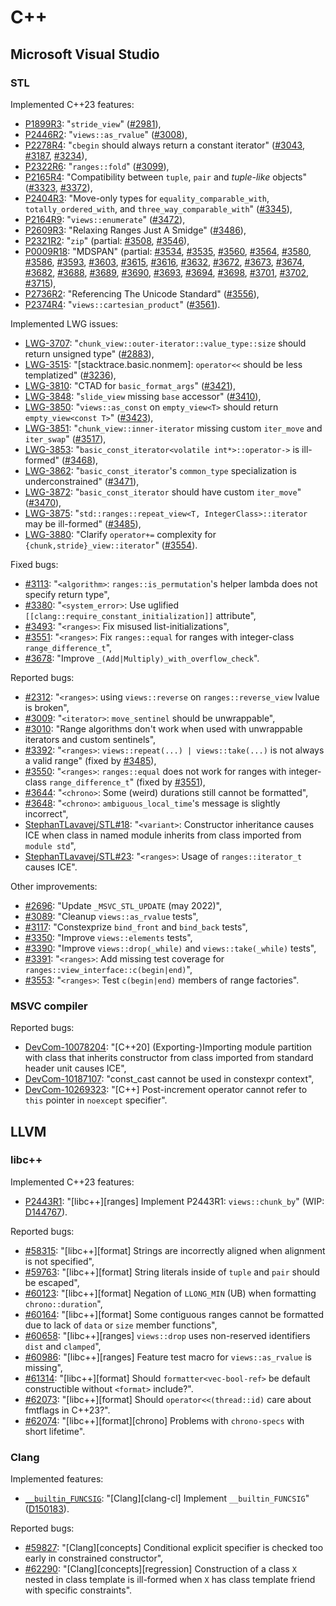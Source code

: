 # C++

## Microsoft Visual Studio

### STL

Implemented C++23 features:

* [P1899R3](https://www.open-std.org/jtc1/sc22/wg21/docs/papers/2022/p1899r3): "`stride_view`" ([#2981](https://github.com/microsoft/STL/pull/2981)),
* [P2446R2](https://www.open-std.org/jtc1/sc22/wg21/docs/papers/2022/p2446r2): "`views::as_rvalue`" ([#3008](https://github.com/microsoft/STL/pull/3008)),
* [P2278R4](https://www.open-std.org/jtc1/sc22/wg21/docs/papers/2022/p2278r4): "`cbegin` should always return a constant iterator" ([#3043](https://github.com/microsoft/STL/pull/3043), [#3187](https://github.com/microsoft/STL/pull/3187), [#3234](https://github.com/microsoft/STL/pull/3234)),
* [P2322R6](https://www.open-std.org/jtc1/sc22/wg21/docs/papers/2022/p2322r6): "`ranges::fold`" ([#3099](https://github.com/microsoft/STL/pull/3099)),
* [P2165R4](https://www.open-std.org/jtc1/sc22/wg21/docs/papers/2022/p2165r4.pdf): "Compatibility between `tuple`, `pair` and *tuple-like* objects" ([#3323](https://github.com/microsoft/STL/pull/3323), [#3372](https://github.com/microsoft/STL/pull/3372)),
* [P2404R3](https://wg21.link/P2404R3): "Move-only types for `equality_comparable_with`, `totally_ordered_with`, and `three_way_comparable_with`" ([#3345](https://github.com/microsoft/STL/pull/3345)),
* [P2164R9](https://wg21.link/P2164R9): "`views::enumerate`" ([#3472](https://github.com/microsoft/STL/pull/3472)),
* [P2609R3](https://wg21.link/P2609R3): "Relaxing Ranges Just A Smidge" ([#3486](https://github.com/microsoft/STL/pull/3486)),
* [P2321R2](https://wg21.link/P2321R2): "`zip`" (partial: [#3508](https://github.com/microsoft/STL/pull/3508), [#3546](https://github.com/microsoft/STL/pull/3546)),
* [P0009R18](https://wg21.link/P0009R18): "MDSPAN" (partial: [#3534](https://github.com/microsoft/STL/pull/3534), [#3535](https://github.com/microsoft/STL/pull/3535), [#3560](https://github.com/microsoft/STL/pull/3560), [#3564](https://github.com/microsoft/STL/pull/3564), [#3580](https://github.com/microsoft/STL/pull/3580), [#3586](https://github.com/microsoft/STL/pull/3586), [#3593](https://github.com/microsoft/STL/pull/3593), [#3603](https://github.com/microsoft/STL/pull/3603), [#3615](https://github.com/microsoft/STL/pull/3615), [#3616](https://github.com/microsoft/STL/pull/3616), [#3632](https://github.com/microsoft/STL/pull/3632), [#3672](https://github.com/microsoft/STL/pull/3672), [#3673](https://github.com/microsoft/STL/pull/3673), [#3674](https://github.com/microsoft/STL/pull/3674), [#3682](https://github.com/microsoft/STL/pull/3682), [#3688](https://github.com/microsoft/STL/pull/3688), [#3689](https://github.com/microsoft/STL/pull/3689), [#3690](https://github.com/microsoft/STL/pull/3690), [#3693](https://github.com/microsoft/STL/pull/3693), [#3694](https://github.com/microsoft/STL/pull/3694), [#3698](https://github.com/microsoft/STL/pull/3698), [#3701](https://github.com/microsoft/STL/pull/3701), [#3702](https://github.com/microsoft/STL/pull/3702), [#3715](https://github.com/microsoft/STL/pull/3715)),
* [P2736R2](https://wg21.link/P2736R2): "Referencing The Unicode Standard" ([#3556](https://github.com/microsoft/STL/pull/3556)),
* [P2374R4](https://wg21.link/P2374R4): "`views::cartesian_product`" ([#3561](https://github.com/microsoft/STL/pull/3561)).

Implemented LWG issues:

* [LWG-3707](https://cplusplus.github.io/LWG/issue3707): "`chunk_view::outer-iterator::value_type::size` should return unsigned type" ([#2883](https://github.com/microsoft/STL/pull/2883)),
* [LWG-3515](https://cplusplus.github.io/LWG/issue3515): "[stacktrace.basic.nonmem]: `operator<<` should be less templatized" ([#3236](https://github.com/microsoft/STL/pull/3236)),
* [LWG-3810](https://cplusplus.github.io/LWG/issue3810): "CTAD for `basic_format_args`" ([#3421](https://github.com/microsoft/STL/pull/3421)),
* [LWG-3848](https://cplusplus.github.io/LWG/issue3848): "`slide_view` missing `base` accessor" ([#3410](https://github.com/microsoft/STL/pull/3410)),
* [LWG-3850](https://cplusplus.github.io/LWG/issue3850): "`views::as_const` on `empty_view<T>` should return `empty_view<const T>`" ([#3423](https://github.com/microsoft/STL/pull/3423)),
* [LWG-3851](https://cplusplus.github.io/LWG/issue3851): "`chunk_view::inner-iterator` missing custom `iter_move` and `iter_swap`" ([#3517](https://github.com/microsoft/STL/pull/3517)),
* [LWG-3853](https://cplusplus.github.io/LWG/issue3853): "`basic_const_iterator<volatile int*>::operator->` is ill-formed" ([#3468](https://github.com/microsoft/STL/pull/3468)),
* [LWG-3862](https://cplusplus.github.io/LWG/issue3862): "`basic_const_iterator`'s `common_type` specialization is underconstrained" ([#3471](https://github.com/microsoft/STL/pull/3471)),
* [LWG-3872](https://cplusplus.github.io/LWG/issue3872): "`basic_const_iterator` should have custom `iter_move`" ([#3470](https://github.com/microsoft/STL/pull/3470)),
* [LWG-3875](https://cplusplus.github.io/LWG/issue3875): "`std::ranges::repeat_view<T, IntegerClass>::iterator` may be ill-formed" ([#3485](https://github.com/microsoft/STL/pull/3485)),
* [LWG-3880](https://cplusplus.github.io/LWG/issue3880): "Clarify `operator+=` complexity for `{chunk,stride}_view::iterator`" ([#3554](https://github.com/microsoft/STL/pull/3554)).

Fixed bugs:

* [#3113](https://github.com/microsoft/STL/pull/3113): "`<algorithm>`: `ranges::is_permutation`'s helper lambda does not specify return type",
* [#3380](https://github.com/microsoft/STL/pull/3380): "`<system_error>`: Use uglified `[[clang::require_constant_initialization]]` attribute",
* [#3493](https://github.com/microsoft/STL/pull/3493): "`<ranges>`: Fix misused list-initializations",
* [#3551](https://github.com/microsoft/STL/pull/3551): "`<ranges>`: Fix `ranges::equal` for ranges with integer-class `range_difference_t`",
* [#3678](https://github.com/microsoft/STL/pull/3678): "Improve `_(Add|Multiply)_with_overflow_check`".

Reported bugs:

* [#2312](https://github.com/microsoft/STL/pull/2312): "`<ranges>`: using `views::reverse` on `ranges::reverse_view` lvalue is broken",
* [#3009](https://github.com/microsoft/STL/issues/3009): "`<iterator>`: `move_sentinel` should be unwrappable",
* [#3010](https://github.com/microsoft/STL/issues/3010): "Range algorithms don't work when used with unwrappable iterators and custom sentinels",
* [#3392](https://github.com/microsoft/STL/issues/3392): "`<ranges>`: `views::repeat(...) | views::take(...)` is not always a valid range" (fixed by [#3485](https://github.com/microsoft/STL/pull/3485)),
* [#3550](https://github.com/microsoft/STL/issues/3550): "`<ranges>`: `ranges::equal` does not work for ranges with integer-class `range_difference_t`" (fixed by [#3551](https://github.com/microsoft/STL/pull/3551)),
* [#3644](https://github.com/microsoft/STL/issues/3644): "`<chrono>`: Some (weird) durations still cannot be formatted",
* [#3648](https://github.com/microsoft/STL/issues/3648): "`<chrono>`: `ambiguous_local_time`'s message is slightly incorrect",
* [StephanTLavavej/STL#18](https://github.com/StephanTLavavej/STL/issues/18): "`<variant>`: Constructor inheritance causes ICE when class in named module inherits from class imported from `module std`",
* [StephanTLavavej/STL#23](https://github.com/StephanTLavavej/STL/issues/23): "`<ranges>`: Usage of `ranges::iterator_t` causes ICE".

Other improvements:

* [#2696](https://github.com/microsoft/STL/pull/2696): "Update `_MSVC_STL_UPDATE` (may 2022)",
* [#3089](https://github.com/microsoft/STL/pull/3089): "Cleanup `views::as_rvalue` tests",
* [#3117](https://github.com/microsoft/STL/pull/3117): "Constexprize `bind_front` and `bind_back` tests",
* [#3350](https://github.com/microsoft/STL/pull/3350): "Improve `views::elements` tests",
* [#3390](https://github.com/microsoft/STL/pull/3390): "Improve `views::drop(_while)` and `views::take(_while)` tests",
* [#3391](https://github.com/microsoft/STL/issues/3391): "`<ranges>`: Add missing test coverage for `ranges::view_interface::c(begin|end)`",
* [#3553](https://github.com/microsoft/STL/pull/3553): "`<ranges>`: Test `c(begin|end)` members of range factories".

### MSVC compiler

Reported bugs:

* [DevCom-10078204](https://developercommunity.visualstudio.com/t/10078204): "[C++20] (Exporting-)Importing module partition with class that inherits constructor from class imported from standard header unit causes ICE",
* [DevCom-10187107](https://developercommunity.visualstudio.com/t/10187107): "const_cast cannot be used in constexpr context",
* [DevCom-10269323](https://developercommunity.visualstudio.com/t/10269323): "[C++] Post-increment operator cannot refer to `this` pointer in `noexcept` specifier".

## LLVM

### libc++

Implemented C++23 features:

* [P2443R1](https://www.open-std.org/jtc1/sc22/wg21/docs/papers/2021/p2443r1.html): "\[libc++][ranges] Implement P2443R1: `views::chunk_by`" (WIP: [D144767](https://reviews.llvm.org/D144767)).

Reported bugs:

* [#58315](https://github.com/llvm/llvm-project/issues/58315): "\[libc++][format] Strings are incorrectly aligned when alignment is not specified",
* [#59763](https://github.com/llvm/llvm-project/issues/59763): "\[libc++][format] String literals inside of `tuple` and `pair` should be escaped",
* [#60123](https://github.com/llvm/llvm-project/issues/60123): "\[libc++][format] Negation of `LLONG_MIN` (UB) when formatting `chrono::duration`",
* [#60164](https://github.com/llvm/llvm-project/issues/60164): "\[libc++][format] Some contiguous ranges cannot be formatted due to lack of `data` or `size` member functions",
* [#60658](https://github.com/llvm/llvm-project/issues/60658): "\[libc++][ranges] `views::drop` uses non-reserved identifiers `dist` and `clamped`",
* [#60986](https://github.com/llvm/llvm-project/issues/60986): "\[libc++][ranges] Feature test macro for `views::as_rvalue` is missing",
* [#61314](https://github.com/llvm/llvm-project/issues/61314): "\[libc++][format] Should `formatter<vec-bool-ref>` be default constructible without `<format>` include?".
* [#62073](https://github.com/llvm/llvm-project/issues/62073): "\[libc++][format] Should `operator<<(thread::id)` care about fmtflags in C++23?".
* [#62074](https://github.com/llvm/llvm-project/issues/62074): "\[libc++]\[format][chrono] Problems with `chrono-specs` with short lifetime".

### Clang

Implemented features:

* [`__builtin_FUNCSIG`](https://github.com/llvm/llvm-project/issues/58951): "\[Clang][clang-cl] Implement `__builtin_FUNCSIG`" ([D150183](https://reviews.llvm.org/D150183)).

Reported bugs:

* [#59827](https://github.com/llvm/llvm-project/issues/59827): "\[Clang][concepts] Conditional explicit specifier is checked too early in constrained constructor",
* [#62290](https://github.com/llvm/llvm-project/issues/62290): "\[Clang]\[concepts][regression] Construction of a class `X` nested in class template is ill-formed when `X` has class template friend with specific constraints".
